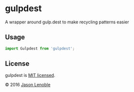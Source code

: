 # gulpdest
A wrapper around gulp.dest to make recycling patterns easier

## Usage

```js
import Gulpdest from 'gulpdest';
```

## License

gulpdest is [MIT licensed](./LICENSE).

© 2016 [Jason Lenoble](mailto:jason.lenoble@gmail.com)
